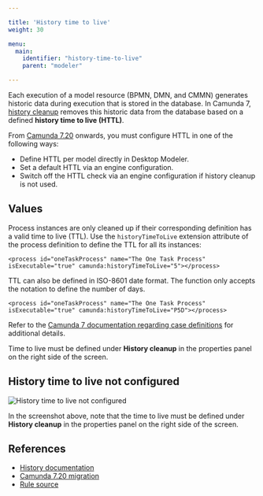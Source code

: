```yaml
---

title: 'History time to live'
weight: 30

menu:
  main:
    identifier: "history-time-to-live"
    parent: "modeler"

---
```


Each execution of a model resource (BPMN, DMN, and CMMN) generates historic data during execution that is stored in the database. In Camunda 7, [history cleanup](https://docs.camunda.org/manual/latest/user-guide/process-engine/history/) removes this historic data from the database based on a defined **history time to live (HTTL)**.

From [Camunda 7.20](https://docs.camunda.org/manual/develop/update/minor/719-to-720/#enforce-history-time-to-live) onwards, you must configure HTTL in one of the following ways:

- Define HTTL per model directly in Desktop Modeler.
- Set a default HTTL via an engine configuration.
- Switch off the HTTL check via an engine configuration if history cleanup is not used.

## Values

Process instances are only cleaned up if their corresponding definition has a valid time to live (TTL). Use the `historyTimeToLive` extension attribute of the process definition to define the TTL for all its instances:

`<process id="oneTaskProcess" name="The One Task Process" isExecutable="true" camunda:historyTimeToLive="5"></process>`

TTL can also be defined in ISO-8601 date format. The function only accepts the notation to define the number of days.

`<process id="oneTaskProcess" name="The One Task Process" isExecutable="true" camunda:historyTimeToLive="P5D"></process>`

Refer to the [Camunda 7 documentation regarding case definitions](https://docs.camunda.org/manual/7.22/user-guide/process-engine/history/history-cleanup/#process-decision-case-definitions) for additional details.

Time to live must be defined under **History cleanup** in the properties panel on the right side of the screen.

## History time to live not configured

![History time to live not configured](../img/history-time-to-live.png)

In the screenshot above, note that the time to live must be defined under **History cleanup** in the properties panel on the right side of the screen.

## References

- [History documentation](https://docs.camunda.org/manual/latest/user-guide/process-engine/history/)
- [Camunda 7.20 migration](https://docs.camunda.org/manual/develop/update/minor/719-to-720/#enforce-history-time-to-live)
- [Rule source](https://github.com/camunda/bpmnlint-plugin-camunda-compat/blob/main/rules/camunda-platform/history-time-to-live.js)